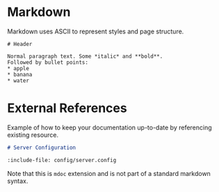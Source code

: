 # Markdown

Markdown uses ASCII to represent styles and page structure.

```markdown-and-result
# Header

Normal paragraph text. Some *italic* and **bold**.
Followed by bullet points:
* apple
* banana
* water
```

# External References

Example of how to keep your documentation up-to-date by referencing existing resource.

```markdown
# Server Configuration

:include-file: config/server.config
```

Note that this is `mdoc` extension and is not part of a standard markdown syntax.

